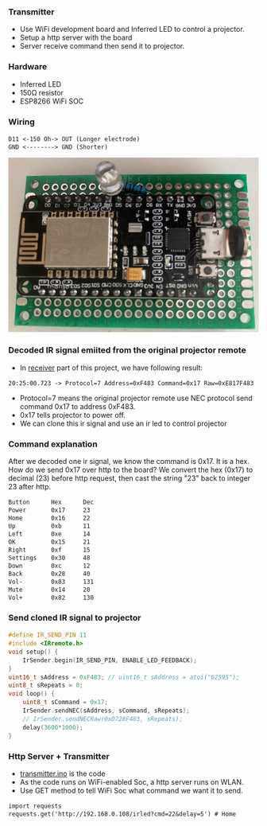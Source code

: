 ### Transmitter
* Use WiFi development board and Inferred LED to control a projector. 
* Setup a http server with the board
* Server receive command then send it to projector.
### Hardware 
* Inferred LED
* 150Ω resistor
* ESP8266 WiFi SOC
### Wiring
```
D11 <-150 Oh-> OUT (Longer electrode)
GND <--------> GND (Shorter)
```  
<img src="../../misc/ir_transmitter.jpg"></img>   
### Decoded IR signal emiited from the original projector remote 
* In [receiver](../receiver/) part of this project, we have following result:
``` 
20:25:00.723 -> Protocol=7 Address=0xF483 Command=0x17 Raw=0xE817F483 
```
* Protocol=7 means the original projector remote use NEC protocol send command 0x17 to address 0xF483. 
* 0x17 tells projector to power off. 
* We can clone this ir signal and use an ir led to control projector
### Command explanation 
After we decoded one ir signal, we know the command is 0x17. It is a hex. How do we send 0x17 over http to the board? We convert the hex (0x17) to decimal (23) before http request, then cast the string "23" back to integer 23 after http.
```
Button      Hex      Dec
Power       0x17     23
Home        0x16     22
Up          0xb      11
Left        0xe      14
OK          0x15     21
Right       0xf      15
Settings    0x30     48
Down        0xc      12
Back        0x28     40
Vol-        0x83     131
Mute        0x14     20
Vol+        0x82     130
```
### Send cloned IR signal to projector
```C
#define IR_SEND_PIN 11
#include <IRremote.h>
void setup() {
    IrSender.begin(IR_SEND_PIN, ENABLE_LED_FEEDBACK);
}
uint16_t sAddress = 0xF483; // uint16_t sAddress = atoi("62595");
uint8_t sRepeats = 0;
void loop() {
    uint8_t sCommand = 0x17; 
    IrSender.sendNEC(sAddress, sCommand, sRepeats);
    // IrSender.sendNECRaw(0xD728F483, sRepeats); 
    delay(3600*1000);
}
```
### Http Server + Transmitter
* [transmitter.ino](transmitter.ino) is the code 
* As the code runs on WiFi-enabled Soc, a http server runs on WLAN.
* Use GET method to tell WiFi Soc what command we want it to send.
```
import requests 
requests.get('http://192.168.0.108/irled?cmd=22&delay=5') # Home 
```
